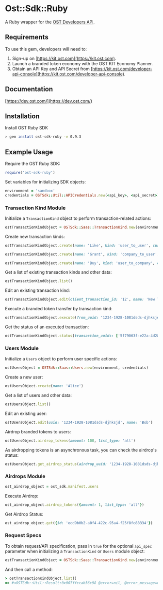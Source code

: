 # Ost::Sdk::Ruby

A Ruby wrapper for the [OST Developers API](https://dev.ost.com/).

## Requirements

To use this gem, developers will need to:
1. Sign-up on [https://kit.ost.com](https://kit.ost.com).
2. Launch a branded token economy with the OST KIT Economy Planner.
3. Obtain an API Key and API Secret from [https://kit.ost.com/developer-api-console](https://kit.ost.com/developer-api-console).

## Documentation

[https://dev.ost.com/](https://dev.ost.com/)

## Installation

Install OST Ruby SDK

```bash
> gem install ost-sdk-ruby -v 0.9.3
```

## Example Usage

Require the OST Ruby SDK:

```ruby
require('ost-sdk-ruby')
```

Set variables for initializing SDK objects:

```ruby
environment = 'sandbox'
credentials = OSTSdk::Util::APICredentials.new(<api_key>, <api_secret>)
```

### Transaction Kind Module 

Initialize a `TransactionKind` object to perform transaction-related actions:

```ruby
ostTransactionKindObject = OSTSdk::Saas::TransactionKind.new(environment, credentials)
```

Create new transaction kinds:

```ruby
ostTransactionKindObject.create(name: 'Like', kind: 'user_to_user', currency_type: 'usd', currency_value: '1.25', commission_percent: '12')
```

```ruby
ostTransactionKindObject.create(name: 'Grant', kind: 'company_to_user', currency_type: 'bt', currency_value: '12', commission_percent: '0')
```

```ruby
ostTransactionKindObject.create(name: 'Buy', kind: 'user_to_company', currency_type: 'bt', currency_value: '100', commission_percent: '0')
```

Get a list of existing transaction kinds and other data:

```ruby
ostTransactionKindObject.list()
```

Edit an existing transaction kind:

```ruby
ostTransactionKindObject.edit(client_transaction_id: '12', name: 'New Transaction Kind')
```

Execute a branded token transfer by transaction kind:

```ruby
ostTransactionKindObject.execute(from_uuid: '1234-1928-1081dsds-djhksjd', to_uuid: '1234-1928-1081-1223232', transaction_kind: 'Purchase')
```

Get the status of an executed transaction:
  
```ruby
ostTransactionKindObject.status(transaction_uuids: ['5f79063f-e22a-4d28-99d7-dd095f02c72e'])
```

### Users Module

Initialize a `Users` object to perform user specific actions:

```ruby
ostUsersObject = OSTSdk::Saas::Users.new(environment, credentials)
```

Create a new user:

```ruby
ostUsersObject.create(name: 'Alice')
```

Get a list of users and other data:

```ruby
ostUsersObject.list()
```

Edit an existing user:

```ruby
ostUsersObject.edit(uuid: '1234-1928-1081dsds-djhksjd', name: 'Bob')
```

Airdrop branded tokens to users:

```ruby
ostUsersObject.airdrop_tokens(amount: 100, list_type: 'all')
```

As airdropping tokens is an asynchronous task, you can check the airdrop's status:

```ruby
ostUsersObject.get_airdrop_status(airdrop_uuid: '1234-1928-1081dsds-djhksjd')
```

### Airdrops Module 

```ruby
ost_airdrop_object = ost_sdk.manifest.users
```

Execute Airdrop:

```ruby
ost_airdrop_object.airdrop_tokens({amount: 1, list_type: 'all'})
```

Get Airdrop Status:
```ruby
ost_airdrop_object.get({id: 'ecd9b0b2-a0f4-422c-95a4-f25f8fc88334'})
```

### Request Specs

To obtain request/API specification, pass in `true` for the optional `api_spec` parameter when initializing a `TransactionKind` or `Users` module object:

```ruby
ostTransactionKindObject = OSTSdk::Saas::TransactionKind.new(environment, credentials, true)
```

And then call a method:

```ruby
> ostTransactionKindObject.list()
=> #<OSTSdk::Util::Result:0x007ffccab36c98 @error=nil, @error_message=nil, @error_data=nil, @error_display_text=nil, @error_display_heading=nil, @message=nil, @http_code=200, @data={:request_uri=>"https://sandboxapi.ost.com/transaction-types/list", :request_type=>"GET", :request_params=>"request_timestamp=<request_epoch_timestamp>&signature=<signature>&api_key=<api_key>"}>
```
